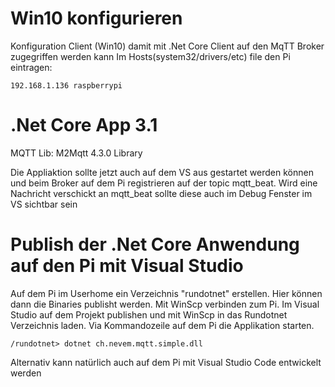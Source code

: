 # Win10 konfigurieren

Konfiguration Client (Win10) damit mit .Net Core Client auf den MqTT Broker zugegriffen werden kann
Im Hosts(system32/drivers/etc) file den Pi eintragen:
```
192.168.1.136 raspberrypi
```

# .Net Core App 3.1
MQTT Lib: M2Mqtt 4.3.0 Library

Die Appliaktion sollte jetzt auch auf dem VS aus gestartet werden können und beim Broker auf dem Pi registrieren auf der topic mqtt_beat.
Wird eine Nachricht verschickt an mqtt_beat sollte diese auch im Debug Fenster im VS sichtbar sein


# Publish der .Net Core Anwendung auf den Pi mit Visual Studio
Auf dem Pi im Userhome ein Verzeichnis "rundotnet" erstellen. Hier können dann die Binaries publisht werden.
Mit WinScp verbinden zum Pi. 
Im Visual Studio auf dem Projekt publishen und mit WinScp in das Rundotnet Verzeichnis laden. Via Kommandozeile auf dem Pi die Applikation starten.
```
/rundotnet> dotnet ch.nevem.mqtt.simple.dll
```

Alternativ kann natürlich auch auf dem Pi mit Visual Studio Code entwickelt werden

